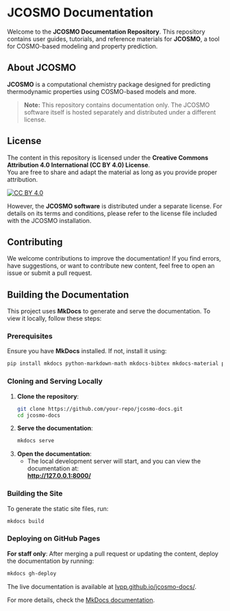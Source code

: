 # JCOSMO Documentation  

Welcome to the **JCOSMO Documentation Repository**. This repository contains user guides, tutorials, and reference materials for **JCOSMO**, a tool for COSMO-based modeling and property prediction.  

## About JCOSMO  

**JCOSMO** is a computational chemistry package designed for predicting thermodynamic properties using COSMO-based models and more.

> **Note:** This repository contains documentation only. The JCOSMO software itself is hosted separately and distributed under a different license.  

## License  

The content in this repository is licensed under the **Creative Commons Attribution 4.0 International (CC BY 4.0) License**.  
You are free to share and adapt the material as long as you provide proper attribution.  

[![CC BY 4.0](https://licensebuttons.net/l/by/4.0/88x31.png)](https://creativecommons.org/licenses/by/4.0/) 

However, the **JCOSMO software** is distributed under a separate license. For details on its terms and conditions, please refer to the license file included with the JCOSMO installation.

## Contributing  

We welcome contributions to improve the documentation! If you find errors, have suggestions, or want to contribute new content, feel free to open an issue or submit a pull request.  

## Building the Documentation  

This project uses **MkDocs** to generate and serve the documentation. To view it locally, follow these steps:  

### Prerequisites  
Ensure you have **MkDocs** installed. If not, install it using:  

```sh
pip install mkdocs python-markdown-math mkdocs-bibtex mkdocs-material pygments
```  

### Cloning and Serving Locally  
1. **Clone the repository**:  
   ```sh
   git clone https://github.com/your-repo/jcosmo-docs.git
   cd jcosmo-docs
   ```  
2. **Serve the documentation**:  
   ```sh
   mkdocs serve
   ```  
3. **Open the documentation**:  
   - The local development server will start, and you can view the documentation at:  
     **http://127.0.0.1:8000/**  

### Building the Site  
To generate the static site files, run:  
```sh
mkdocs build
```  

### Deploying on GitHub Pages
**For staff only**: After merging a pull request or updating the content, deploy the documentation by running:
```sh
mkdocs gh-deploy
```  

The live documentation is available at [lvpp.github.io/jcosmo-docs/](https://lvpp.github.io/jcosmo-docs/).

For more details, check the [MkDocs documentation](https://www.mkdocs.org/).

